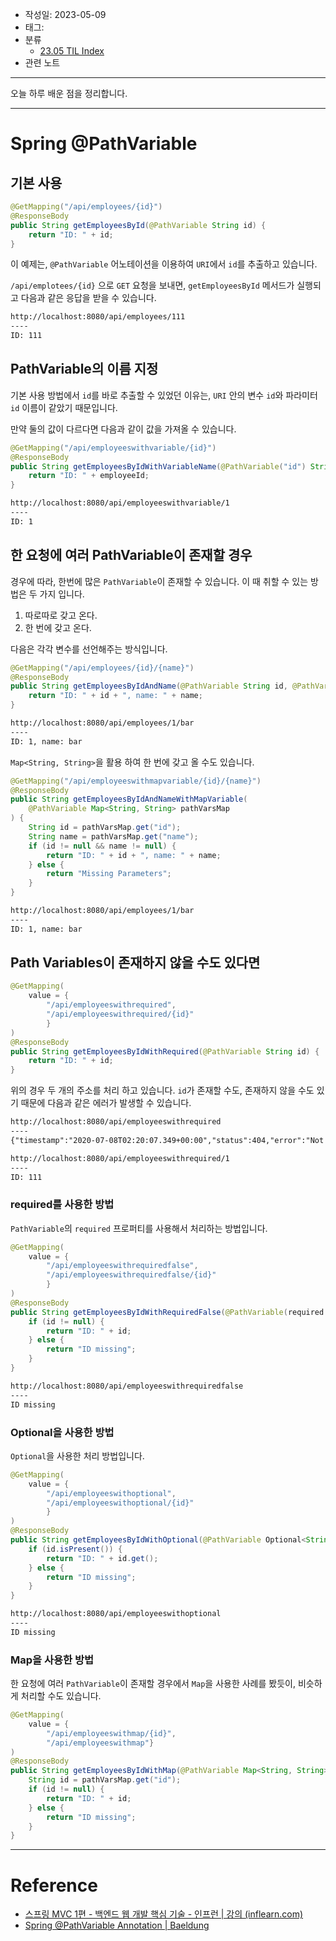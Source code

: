 - 작성일: 2023-05-09
- 태그: 
- 분류
    - [23.05 TIL Index](23.05%20TIL%20Index.md)
- 관련 노트

---

오늘 하루 배운 점을 정리합니다.

---
# Spring @PathVariable

## 기본 사용

```java
@GetMapping("/api/employees/{id}")
@ResponseBody
public String getEmployeesById(@PathVariable String id) {
    return "ID: " + id;
}
```

이 예제는, `@PathVariable` 어노테이션을 이용하여 `URI`에서 `id`를 추출하고 있습니다.

`/api/emplotees/{id}` 으로 `GET` 요청을 보내면, `getEmployeesById` 메서드가 실행되고 다음과 같은 응답을 받을 수 있습니다.

```xml
http://localhost:8080/api/employees/111 
---- 
ID: 111
```

## PathVariable의 이름 지정

기본 사용 방법에서 `id`를 바로 추출할 수 있었던 이유는, `URI` 안의 변수 `id`와 파라미터 `id` 이름이 같았기 때문입니다.

만약 둘의 값이 다르다면 다음과 같이 값을 가져올 수 있습니다.

```java
@GetMapping("/api/employeeswithvariable/{id}")
@ResponseBody
public String getEmployeesByIdWithVariableName(@PathVariable("id") String employeeId) {
    return "ID: " + employeeId;
}
```

```xml
http://localhost:8080/api/employeeswithvariable/1 
---- 
ID: 1
```

## 한 요청에 여러 PathVariable이 존재할 경우

경우에 따라, 한번에 많은 `PathVariable`이 존재할 수 있습니다. 이 때 취할 수 있는 방법은 두 가지 입니다.

1. 따로따로 갖고 온다.
2. 한 번에 갖고 온다.

다음은 각각 변수를 선언해주는 방식입니다.

```java
@GetMapping("/api/employees/{id}/{name}")
@ResponseBody
public String getEmployeesByIdAndName(@PathVariable String id, @PathVariable String name) {
    return "ID: " + id + ", name: " + name;
}
```

```xml
http://localhost:8080/api/employees/1/bar 
---- 
ID: 1, name: bar
```

`Map<String, String>`을 활용 하여 한 번에 갖고 올 수도 있습니다.

```java
@GetMapping("/api/employeeswithmapvariable/{id}/{name}")
@ResponseBody
public String getEmployeesByIdAndNameWithMapVariable(
    @PathVariable Map<String, String> pathVarsMap
) {
    String id = pathVarsMap.get("id");
    String name = pathVarsMap.get("name");
    if (id != null && name != null) {
        return "ID: " + id + ", name: " + name;
    } else {
        return "Missing Parameters";
    }
}
```

```xml
http://localhost:8080/api/employees/1/bar 
---- 
ID: 1, name: bar
```

## Path Variables이 존재하지 않을 수도 있다면


```java
@GetMapping(
    value = {  
        "/api/employeeswithrequired",  
        "/api/employeeswithrequired/{id}"
        }
)  
@ResponseBody  
public String getEmployeesByIdWithRequired(@PathVariable String id) {  
    return "ID: " + id;  
}
```

위의 경우 두 개의 주소를 처리 하고 있습니다. `id`가 존재할 수도, 존재하지 않을 수도 있기 때문에 다음과 같은 에러가 발생할 수 있습니다.

```xml
http://localhost:8080/api/employeeswithrequired 
----
{"timestamp":"2020-07-08T02:20:07.349+00:00","status":404,"error":"Not Found","message":"","path":"/api/employeeswithrequired"}

http://localhost:8080/api/employeeswithrequired/1
----
ID: 111
```

### required를 사용한 방법

`PathVariable`의 `required` 프로퍼티를 사용해서 처리하는 방법입니다.

```java
@GetMapping(
    value = {
        "/api/employeeswithrequiredfalse",
        "/api/employeeswithrequiredfalse/{id}"
        }
)
@ResponseBody
public String getEmployeesByIdWithRequiredFalse(@PathVariable(required = false) String id) {
    if (id != null) {
        return "ID: " + id;
    } else {
        return "ID missing";
    }
}
```

```xml
http://localhost:8080/api/employeeswithrequiredfalse 
---- 
ID missing
```

### Optional을 사용한 방법

`Optional`을 사용한 처리 방법입니다.

```java
@GetMapping(
    value = {
        "/api/employeeswithoptional",
        "/api/employeeswithoptional/{id}"
        }
)
@ResponseBody
public String getEmployeesByIdWithOptional(@PathVariable Optional<String> id) {
    if (id.isPresent()) {
        return "ID: " + id.get();
    } else {
        return "ID missing";
    }
}
```

```xml
http://localhost:8080/api/employeeswithoptional 
----
ID missing 
```

### Map을 사용한 방법

한 요청에 여러 `PathVariable`이 존재할 경우에서 `Map`을 사용한 사례를 봤듯이, 비슷하게 처리할 수도 있습니다.

```java
@GetMapping(
    value = {
        "/api/employeeswithmap/{id}",
        "/api/employeeswithmap"}
)
@ResponseBody
public String getEmployeesByIdWithMap(@PathVariable Map<String, String> pathVarsMap) {
    String id = pathVarsMap.get("id");
    if (id != null) {
        return "ID: " + id;
    } else {
        return "ID missing";
    }
}
```

---
# Reference

- [스프링 MVC 1편 - 백엔드 웹 개발 핵심 기술 - 인프런 | 강의 (inflearn.com)](https://www.inflearn.com/course/%EC%8A%A4%ED%94%84%EB%A7%81-mvc-1)
- [Spring @PathVariable Annotation | Baeldung](https://www.baeldung.com/spring-pathvariable)
